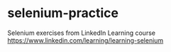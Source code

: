 # selenium-practice
Selenium exercises from LinkedIn Learning course https://www.linkedin.com/learning/learning-selenium
